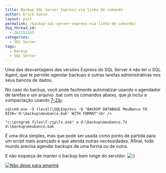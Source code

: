 ```yaml
---
title: Backup SQL Server Express via linha de comando
author: Erick Sasse
layout: post
permalink: /backup-sql-server-express-via-linha-de-comando/
dsq_thread_id:
  - 262151163
categories:
  - SQL Server
tags:
  - Backup
  - SQL Server
---
```

Uma das desvantagens das versões Express do SQL Server é não ter o SQL Agent, que te permite agendar backups e outras tarefas administrativas nos seus bancos de dados.

No caso do backup, você pode facilmente automatizar usando o agendador de tarefas e um arquivo .bat com os comandos abaixo, que já inclui a compactação usando [7-Zip][1]:

`sqlcmd.exe -S (local)\SQLExpress -Q "BACKUP DATABASE MeuBanco TO DISK='d:\backup\meubanco.bak' WITH FORMAT"<br /> `

`"c:\program files\7-zip\7z.exe" a d:\backup\meubanco.7z d:\backup\meubanco.bak`

É uma dica simples, mas que pode ser usada como ponto de partida para um script mais avançado e que atenda outras necessidades. Afinal, todo mundo precisa agendar backups de uma forma ou de outra.

E não esqueça de manter o backup bem longe do servidor. <img src="http://www.ericksasse.com.br/wp-includes/images/smilies/icon_smile.gif" alt=":)" class="wp-smiley" />

[![Não deixe para amanhã][2]][3]

 [1]: http://www.7-zip.org
 [2]: http://farm1.static.flickr.com/35/68017710_123de4638c_m.jpg
 [3]: http://www.flickr.com/photos/roadhunter/68017710/